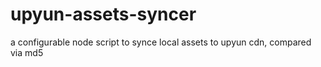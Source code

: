 upyun-assets-syncer
===================

a configurable node script to synce local assets to upyun cdn, compared via md5
